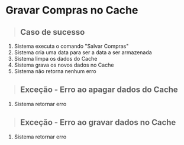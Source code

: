 # Gravar Compras no Cache

> ## Caso de sucesso
1. Sistema executa o comando "Salvar Compras"
2. Sistema cria uma data para ser a data a ser armazenada
3. Sistema limpa os dados do Cache
4. Sistema grava os novos dados no Cache
5. Sistema não retorna nenhum erro

> ## Exceção - Erro ao apagar dados do Cache
1. Sistema retornar erro

> ## Exceção - Erro ao gravar dados no Cache
1. Sistema retornar erro